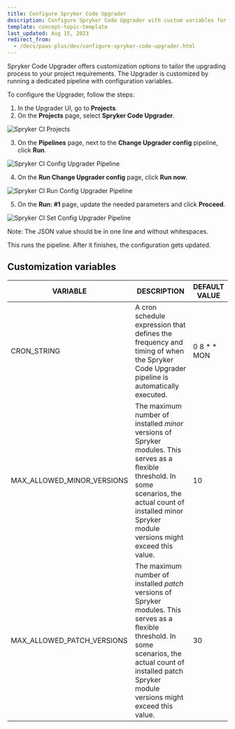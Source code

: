 ```yaml
---
title: Configure Spryker Code Upgrader
description: Configure Spryker Code Upgrader with custom variables for pipelines, including cron schedules and version limits, to tailor updates to your project needs.
template: concept-topic-template
last_updated: Aug 15, 2023
redirect_from:
  - /docs/paas-plus/dev/configure-spryker-code-upgrader.html
---
```


Spryker Code Upgrader offers customization options to tailor the upgrading process to your project requirements. The Upgrader is customized by running a dedicated pipeline with configuration variables.

To configure the Upgrader, follow the steps:

1. In the Upgrader UI, go to **Projects**.
2. On the **Projects** page, select **Spryker Code Upgrader**.

![Spryker CI Projects](https://spryker.s3.eu-central-1.amazonaws.com/docs/paas%2B/dev/onboard-to-spryker-code-upgrader/connect-spryker-code-upgrader-to-a-github-managed-project.md/spryker_ci_projects.png)

3. On the **Pipelines** page, next to the **Change Upgrader config** pipeline, click **Run**.

![Spryker CI Config Upgrader Pipeline](https://spryker.s3.eu-central-1.amazonaws.com/docs/paas%2B/dev/configure-spryker-code-upgrader.md/config-upgrader-variables.png)

4. On the **Run Change Upgrader config** page, click **Run now**.

![Spryker CI Run Config Upgrader Pipeline](https://spryker.s3.eu-central-1.amazonaws.com/docs/paas%2B/dev/configure-spryker-code-upgrader.md/set-upgrader-variables-run-now.png)

5. On the **Run: #1** page, update the needed parameters and click **Proceed**.

![Spryker CI Set Config Upgrader Pipeline](https://spryker.s3.eu-central-1.amazonaws.com/docs/paas%2B/dev/configure-spryker-code-upgrader.md/set-spryker-code-upgrader-variables.png)

Note: The JSON value should be in one line and without whitespaces.

This runs the pipeline. After it finishes, the configuration gets updated.

## Customization variables

| VARIABLE              | DESCRIPTION                                                                                                                                                                                                                                                                                          | DEFAULT VALUE |
|----------------------------|----------------------------------------------------------------------------------------------------------------------------------------------------------------------------------------------------------------------------------------------------------------------------------------------------------|-------------------|
| CRON_STRING                | A cron schedule expression that defines the frequency and timing of when the Spryker Code Upgrader pipeline is automatically executed.    | 0 8 * * MON       |
| MAX_ALLOWED_MINOR_VERSIONS | The maximum number of installed *minor* versions of Spryker modules. This serves as a flexible threshold. In some scenarios, the actual count of installed minor Spryker module versions might exceed this  value. | 10                |
| MAX_ALLOWED_PATCH_VERSIONS | The maximum number of installed *patch* versions of Spryker modules. This serves as a flexible threshold. In some scenarios, the actual count of installed patch Spryker module versions might exceed this  value. | 30                |
